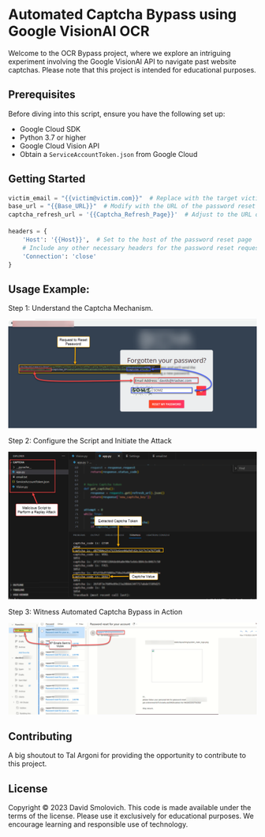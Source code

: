 # Automated Captcha Bypass using Google VisionAI OCR

Welcome to the OCR Bypass project, where we explore an intriguing experiment involving the Google VisionAI API to navigate past website captchas. Please note that this project is intended for educational purposes.

## Prerequisites

Before diving into this script, ensure you have the following set up:
- Google Cloud SDK
- Python 3.7 or higher
- Google Cloud Vision API
- Obtain a `ServiceAccountToken.json` from Google Cloud

## Getting Started

```python
victim_email = "{{victim@victim.com}}"  # Replace with the target victim's email address
base_url = "{{Base_URL}}"  # Modify with the URL of the password reset page
captcha_refresh_url = '{{Captcha_Refresh_Page}}'  # Adjust to the URL of the captcha refresh page

headers = {
    'Host': '{{Host}}',  # Set to the host of the password reset page
    # Include any other necessary headers for the password reset request
    'Connection': 'close'
}
```

## Usage Example:
Step 1: Understand the Captcha Mechanism.

![Step 1](2.png)

Step 2: Configure the Script and Initiate the Attack

![Step 2](1.png)

Step 3: Witness Automated Captcha Bypass in Action

![Step 3](3.png)

## Contributing
A big shoutout to Tal Argoni for providing the opportunity to contribute to this project.

## License
Copyright © 2023 David Smolovich.
This code is made available under the terms of the license. Please use it exclusively for educational purposes. We encourage learning and responsible use of technology.
